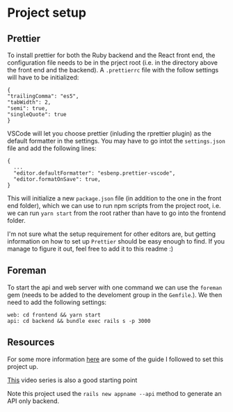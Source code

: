 # Project setup

## Prettier

To install prettier for both the Ruby backend and the React front end, the configuration file needs to be in the prject root (i.e. in the directory above the front end and the backend). A `.prettierrc` file with the follow settings will have to be initialized:

```
{
"trailingComma": "es5",
"tabWidth": 2,
"semi": true,
"singleQuote": true
}
```

VSCode will let you choose prettier (inluding the rprettier plugin) as the default formatter in the settings. You may have to go intot the `settings.json` file and add the following lines:

```
{
  ...
  "editor.defaultFormatter": "esbenp.prettier-vscode",
  "editor.formatOnSave": true,
}
```

This will initialize a new `package.json` file (in addition to the one in the front end folder), which we can use to run npm scripts from the project root, i.e. we can run `yarn start` from the root rather than have to go into the frontend folder.

I'm not sure what the setup requirement for other editors are, but getting information on how to set up `Prettier` should be easy enough to find. If you manage to figure it out, feel free to add it to this readme :)

## Foreman

To start the api and web server with one command we can use the `foreman` gem (needs to be added to the develoment group in the `Gemfile`.). We then need to add the following settings:

```
web: cd frontend && yarn start
api: cd backend && bundle exec rails s -p 3000
```

## Resources
For some more information [here](https://medium.com/@eth3rnit3/create-react-app-rails-6-0-custom-server-deployment-part-1-development-configuration-92ce11ea9c56) are some of the guide I followed to set this project up.

[This](https://www.youtube.com/watch?v=z18zLCAg7UU&list=PLgYiyoyNPrv_yNp5Pzsx0A3gQ8-tfg66j) video series is also a good starting point

Note this project used the ```rails new appname --api``` method to generate an API only backend.
